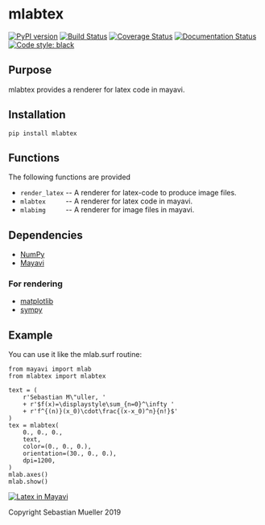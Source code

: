 # mlabtex

[![PyPI version](https://badge.fury.io/py/mlabtex.svg)](https://badge.fury.io/py/mlabtex)
[![Build Status](https://travis-ci.org/MuellerSeb/mlabtex.svg?branch=master)](https://travis-ci.org/MuellerSeb/mlabtex)
[![Coverage Status](https://coveralls.io/repos/github/MuellerSeb/mlabtex/badge.svg?branch=master)](https://coveralls.io/github/MuellerSeb/mlabtex?branch=master)
[![Documentation Status](https://readthedocs.org/projects/mlabtex/badge/?version=latest)](https://mlabtex.readthedocs.io/en/latest/?badge=latest)
[![Code style: black](https://img.shields.io/badge/code%20style-black-000000.svg)](https://github.com/ambv/black)


## Purpose

mlabtex provides a renderer for latex code in mayavi.


## Installation

    pip install mlabtex


## Functions

The following functions are provided

 - `render_latex` -- A renderer for latex-code to produce image files.
 - `mlabtex     ` -- A renderer for latex code in mayavi.
 - `mlabimg     ` -- A renderer for image files in mayavi.


## Dependencies

 - [NumPy](http://www.numpy.org)
 - [Mayavi](https://docs.enthought.com/mayavi/mayavi/)


### For rendering

 - [matplotlib](https://matplotlib.org/)
 - [sympy](https://www.sympy.org/)


## Example

You can use it like the mlab.surf routine:

    from mayavi import mlab
    from mlabtex import mlabtex

    text = (
        r'Sebastian M\"uller, '
        + r'$f(x)=\displaystyle\sum_{n=0}^\infty '
        + r'f^{(n)}(x_0)\cdot\frac{(x-x_0)^n}{n!}$'
    )
    tex = mlabtex(
        0., 0., 0.,
        text,
        color=(0., 0., 0.),
        orientation=(30., 0., 0.),
        dpi=1200,
    )
    mlab.axes()
    mlab.show()

[![Latex in Mayavi][1]][1]

Copyright Sebastian Mueller 2019


  [1]: https://i.stack.imgur.com/lLF58.png
